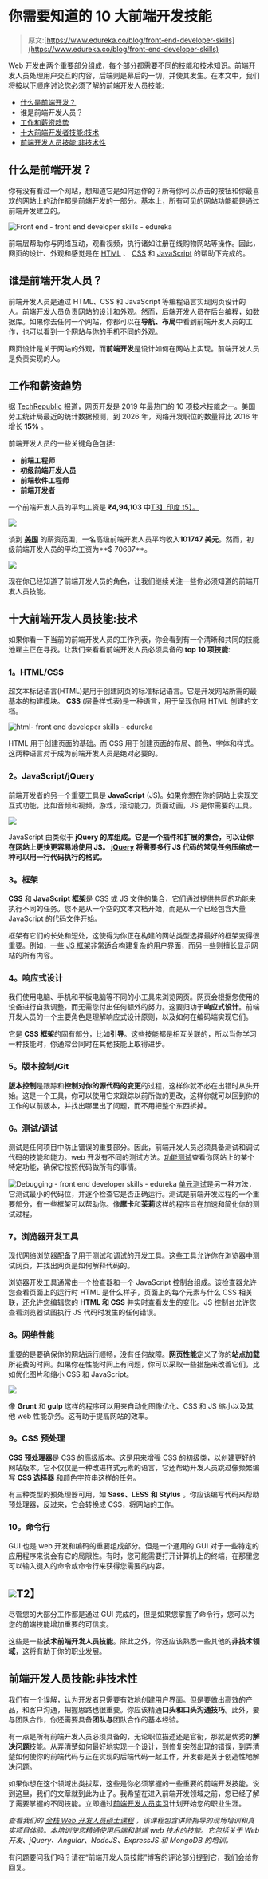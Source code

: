 # 你需要知道的 10 大前端开发技能

> 原文:[https://www.edureka.co/blog/front-end-developer-skills](https://www.edureka.co/blog/front-end-developer-skills)

Web 开发由两个重要部分组成，每个部分都需要不同的技能和技术知识。前端开发人员处理用户交互的内容，后端则是幕后的一切，并使其发生。在本文中，我们将按以下顺序讨论您必须了解的前端开发人员技能:

*   [什么是前端开发？](#what)
*   谁是前端开发人员？
*   [工作和薪资趋势](#trends)
*   [十大前端开发者技能:技术](#technical)
*   [前端开发人员技能:非技术性](#nontechnical)

## **什么是前端开发？**

你有没有看过一个网站，想知道它是如何运作的？所有你可以点击的按钮和你最喜欢的网站上的动作都是前端开发的一部分。基本上，所有可见的网站功能都是通过前端开发建立的。

![Front end - front end developer skills - edureka](../Images/0a3d9bf776b98ef489c8045e36194b87.png)

前端层帮助你与网络互动，观看视频，执行诸如注册在线购物网站等操作。因此，网页的设计、外观和感觉是在 [HTML](https://www.edureka.co/blog/what-is-html/) 、 [CSS](https://www.edureka.co/blog/what-is-css/) 和 [JavaScript](https://www.edureka.co/blog/javascript-tutorial/) 的帮助下完成的。

## 谁是前端开发人员？

前端开发人员是通过 HTML、CSS 和 JavaScript 等编程语言实现网页设计的人。前端开发人员负责网站的设计和外观。然而，后端开发人员在后台编程，如数据库。如果你去任何一个网站，你都可以在**导航、布局**中看到前端开发人员的工作，也可以看到一个网站与你的手机不同的外观。

网页设计是关于网站的外观，而**前端开发**是设计如何在网站上实现。前端开发人员是负责实现的人。

## **工作和薪资趋势**

据 [TechRepublic](https://www.techrepublic.com/) 报道，网页开发是 2019 年最热门的 10 项技术技能之一。美国劳工统计局最近的统计数据预测，到 2026 年，网络开发职位的数量将比 2016 年增长 **15%** 。

前端开发人员的一些关键角色包括:

*   **前端工程师**
*   **初级前端开发人员**
*   **前端软件工程师**
*   **前端开发者**

一个前端开发人员的平均工资是 **₹4,94,103** 中[T3】印度 t5】。](https://www.payscale.com/research/IN/Job=Front_End_Developer_%2F_Engineer/Salary)

![](../Images/c1db4e08b46aef939035cfe8d44ef8f4.png)

谈到 [**美国**](https://www.payscale.com/research/US/Job=Front_End_Developer_%2F_Engineer/Salary) 的薪资范围，一名高级前端开发人员平均收入**101747 美元**。然而，初级前端开发人员的平均工资为**$ 70687**。

![](../Images/dbd174129c2fa1a121273ff9dae64296.png)

现在你已经知道了前端开发人员的角色，让我们继续关注一些你必须知道的前端开发人员技能。

## **十大前端开发人员技能:技术**

如果你看一下当前的前端开发人员的工作列表，你会看到有一个清晰和共同的技能池雇主正在寻找。让我们来看看前端开发人员必须具备的 **top** **10 项技能**:

### **1。HTML/CSS**

超文本标记语言(HTML)是用于创建网页的标准标记语言。它是开发网站所需的最基本的构建模块。 **CSS** (层叠样式表)是一种语言，用于呈现你用 HTML 创建的文档。

![html- front end developer skills - edureka](../Images/413e1c3d9aea43ac9334307019103d0f.png)

HTML 用于创建页面的基础。而 CSS 用于创建页面的布局、颜色、字体和样式。这两种语言对于成为前端开发人员是绝对必要的。

### **2。JavaScript/jQuery**

前端开发者的另一个重要工具是 **JavaScript** (JS)。如果你想在你的网站上实现交互式功能，比如音频和视频，游戏，滚动能力，页面动画，JS 是你需要的工具。

![](../Images/e12f238a70733d1160221566269480bd.png)

JavaScript 由类似于 **jQuery 的库组成。它是一个插件和扩展的集合，可以让你在网站上更快更容易地使用 JS。 [jQuery](https://www.edureka.co/blog/jquery-tutorial/) 将需要多行 JS 代码的常见任务压缩成一种可以用一行代码执行的格式。**

### **3。框架**

**CSS** 和 **JavaScript 框架**是 CSS 或 JS 文件的集合，它们通过提供共同的功能来执行不同的任务。您不是从一个空的文本文档开始，而是从一个已经包含大量 JavaScript 的代码文件开始。

框架有它们的长处和短处，这使得为你正在构建的网站类型选择最好的框架变得很重要。例如，一些 [JS 框架](https://www.edureka.co/blog/top-10-javascript-frameworks/)非常适合构建复杂的用户界面，而另一些则擅长显示网站的所有内容。

### **4。响应式设计**

我们使用电脑、手机和平板电脑等不同的小工具来浏览网页。网页会根据您使用的设备进行自我调整，而无需您付出任何额外的努力。这要归功于**响应式设计**。前端开发人员的一个主要角色是理解响应式设计原则，以及如何在编码端实现它们。

它是 **CSS 框架**的固有部分，比如**引导**。这些技能都是相互关联的，所以当你学习一种技能时，你通常会同时在其他技能上取得进步。

### **5。版本控制/Git**

**版本控制**是跟踪和**控制对你的源代码的变更**的过程，这样你就不必在出错时从头开始。这是一个工具，你可以使用它来跟踪以前所做的更改，这样你就可以回到你的工作的以前版本，并找出哪里出了问题，而不用把整个东西拆掉。

### **6。测试/调试**

测试是任何项目中防止错误的重要部分。因此，前端开发人员必须具备测试和调试代码的技能和能力。web 开发有不同的测试方法。[功能测试](https://www.edureka.co/blog/what-is-functional-testing/)查看你网站上的某个特定功能，确保它按照代码做所有的事情。

![Debugging - front end developer skills - edureka](../Images/d15e05c91553b62c44a7c7449179d00c.png) [单元测试](https://www.edureka.co/blog/what-is-unit-testing)是另一种方法，它测试最小的代码位，并逐个检查它是否正确运行。测试是前端开发过程的一个重要部分，有一些框架可以帮助你。像**摩卡**和**茉莉**这样的程序旨在加速和简化你的测试过程。

### **7。浏览器开发工具**

现代网络浏览器配备了用于测试和调试的开发工具。这些工具允许你在浏览器中测试网页，并找出网页是如何解释代码的。

浏览器开发工具通常由一个检查器和一个 JavaScript 控制台组成。该检查器允许您查看页面上的运行时 HTML 是什么样子，页面上的每个元素与什么 CSS 相关联，还允许您编辑您的 **HTML 和 CSS** 并实时查看发生的变化。JS 控制台允许您查看浏览器试图执行 JS 代码时发生的任何错误。

### **8。网络性能**

重要的是要确保你的网站运行顺畅，没有任何故障。**网页性能**定义了你的**站点加载**所花费的时间。如果你在性能时间上有问题，你可以采取一些措施来改善它们，比如优化图片和缩小 CSS 和 JavaScript。

![](../Images/86914b817e431a9d35327cfd5f06bbe9.png)

像 **Grunt** 和 **gulp** 这样的程序可以用来自动化图像优化、CSS 和 JS 缩小以及其他 web 性能杂务。这有助于提高网站的效率。

### **9。CSS 预处理**

**CSS 预处理器**是 CSS 的高级版本。这是用来增强 CSS 的初级类，以创建更好的网站版本。它不仅仅是一种改进样式元素的语言，它还帮助开发人员跳过像频繁编写 [**CSS 选择器**](https://www.edureka.co/blog/css-selectors/) 和颜色字符串这样的任务。

有三种类型的预处理器可用，如 **Sass、LESS 和 Stylus** 。你应该编写代码来帮助预处理器，反过来，它会转换成 CSS，将网站的工作。

### 10。命令行

GUI 也是 web 开发和编码的重要组成部分。但是一个通用的 GUI 对于一些特定的应用程序来说会有它的局限性。有时，您可能需要打开计算机上的终端，在那里您可以输入键入的命令或命令行来获得您需要的内容。

## **![](../Images/b2103b78a10366a6768de1769f0d0072.png)T2】**

尽管您的大部分工作都是通过 GUI 完成的，但是如果您掌握了命令行，您可以为您的前端技能增加重要的可信度。

这些是一些**技术前端开发人员技能**。除此之外，你还应该熟悉一些其他的**非技术领域**，这将有助于你的职业发展。

## **前端开发人员技能:非技术性**

我们有一个误解，认为开发者只需要有效地创建用户界面。但是要做出高效的产品，和客户沟通，把握思路也很重要。你应该精通**口头和口头沟通技巧**。此外，要与团队合作，你还需要具备**团队与**团队合作的基本经验。

有一点是所有前端开发人员必须具备的，无论职位描述还是官衔，那就是优秀的**解决问题**技能。从弄清楚如何最好地实现一个设计，到修复突然出现的错误，到弄清楚如何使你的前端代码与正在实现的后端代码一起工作，开发都是关于创造性地解决问题。

如果你想在这个领域出类拔萃，这些是你必须掌握的一些重要的前端开发技能。说到这里，我们的文章就到此为止了。我希望在进入前端开发领域之前，您已经了解了需要掌握的不同技能。立即通过[前端开发人员实习](https://www.edureka.co/internship/full-stack-web-development)计划开始您的职业生涯。

*查看我们的  [全栈 Web 开发人员硕士课程](https://www.edureka.co/masters-program/full-stack-developer-training) ，该课程包含讲师指导的现场培训和真实项目体验。本培训使您精通使用后端和前端 web 技术的技能。它包括关于 Web 开发、jQuery、Angular、NodeJS、ExpressJS 和 MongoDB 的培训。*

有问题要问我们吗？请在“前端开发人员技能”博客的评论部分提到它，我们会给你回复。